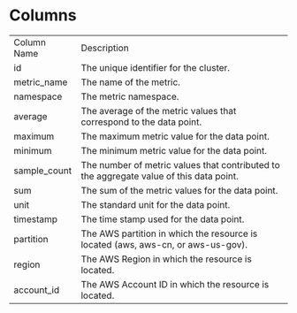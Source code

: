 # Columns  

<table>
	<tr><td>Column Name</td><td>Description</td></tr>
	<tr><td>id</td><td>The unique identifier for the cluster.</td></tr>
	<tr><td>metric_name</td><td>The name of the metric.</td></tr>
	<tr><td>namespace</td><td>The metric namespace.</td></tr>
	<tr><td>average</td><td>The average of the metric values that correspond to the data point.</td></tr>
	<tr><td>maximum</td><td>The maximum metric value for the data point.</td></tr>
	<tr><td>minimum</td><td>The minimum metric value for the data point.</td></tr>
	<tr><td>sample_count</td><td>The number of metric values that contributed to the aggregate value of this data point.</td></tr>
	<tr><td>sum</td><td>The sum of the metric values for the data point.</td></tr>
	<tr><td>unit</td><td>The standard unit for the data point.</td></tr>
	<tr><td>timestamp</td><td>The time stamp used for the data point.</td></tr>
	<tr><td>partition</td><td>The AWS partition in which the resource is located (aws, aws-cn, or aws-us-gov).</td></tr>
	<tr><td>region</td><td>The AWS Region in which the resource is located.</td></tr>
	<tr><td>account_id</td><td>The AWS Account ID in which the resource is located.</td></tr>
</table>